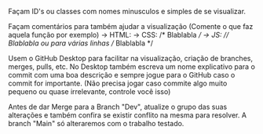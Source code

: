 Façam ID's ou classes com nomes minusculos e simples de se visualizar.

Façam comentários para também ajudar a visualização (Comente o que faz aquela função por exemplo)
-> HTML: <!--Blablabla-->
-> CSS: /* Blablabla */
-> JS: // Blablabla ou para várias linhas /* Blablabla */

Usem o GitHub Desktop para facilitar na visualização, criação de branches, merges, pulls, etc.
No Desktop também escreva um nome explicativo para o commit com uma boa descrição e sempre jogue para o GitHub caso o commit for importante.
(Não precisa jogar caso commite algo muito pequeno ou quase irrelevante, controle você isso)

Antes de dar Merge para a Branch "Dev", atualize o grupo das suas alterações e também confira se existir conflito na mesma para resolver. A branch "Main" só alteraremos com o trabalho testado.
